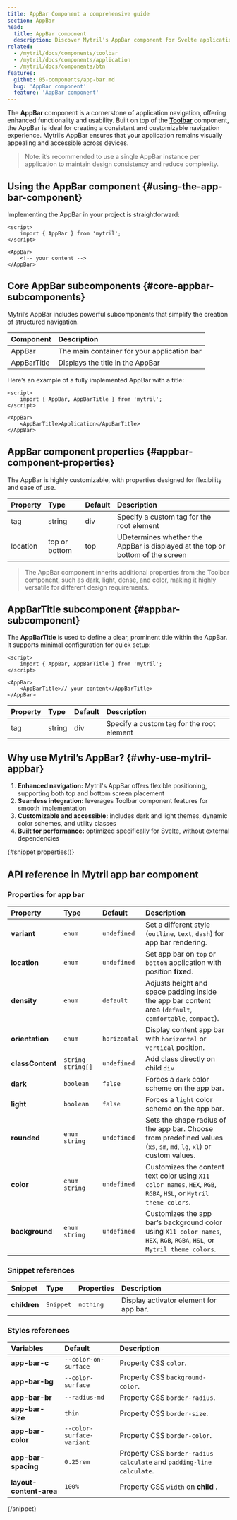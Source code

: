```yaml
---
title: AppBar Component a comprehensive guide
section: AppBar
head:
  title: AppBar component
  description: Discover Mytril's AppBar component for Svelte applications. Create intuitive navigation with a lightweight, customizable, and accessible interface.
related:
  - /mytril/docs/components/toolbar
  - /mytril/docs/components/application
  - /mytril/docs/components/btn
features:
  github: 05-components/app-bar.md
  bug: 'AppBar component'
  feature: 'AppBar component'
---
```


The **AppBar** component is a cornerstone of application navigation, offering enhanced functionality and usability. Built on top of the [**Toolbar**](/mytril/docs/components/toolbar) component, the AppBar is ideal for creating a consistent and customizable navigation experience. Mytril’s AppBar ensures that your application remains visually appealing and accessible across devices.

> Note: it’s recommended to use a single AppBar instance per application to maintain design consistency and reduce complexity.

## Using the AppBar component {#using-the-app-bar-component}

Implementing the AppBar in your project is straightforward:

```svelte
<script>
	import { AppBar } from 'mytril';
</script>

<AppBar>
	<!-- your content -->
</AppBar>
```

## Core AppBar subcomponents {#core-appbar-subcomponents}

Mytril’s AppBar includes powerful subcomponents that simplify the creation of structured navigation.

| Component   | Description                                 |
| :---------- | :------------------------------------------ |
| AppBar      | The main container for your application bar |
| AppBarTitle | Displays the title in the AppBar            |

Here’s an example of a fully implemented AppBar with a title:

```svelte
<script>
	import { AppBar, AppBarTitle } from 'mytril';
</script>

<AppBar>
	<AppBarTitle>Application</AppBarTitle>
</AppBar>
```

## AppBar component properties {#appbar-component-properties}

The AppBar is highly customizable, with properties designed for flexibility and ease of use.

| Property | Type          | Default | Description                                                                    |
| :------- | :------------ | :------ | :----------------------------------------------------------------------------- |
| tag      | string        | div     | Specify a custom tag for the root element                                      |
| location | top or bottom | top     | UDetermines whether the AppBar is displayed at the top or bottom of the screen |

> The AppBar component inherits additional properties from the Toolbar component, such as dark, light, dense, and color, making it highly versatile for different design requirements.

## AppBarTitle subcomponent {#appbar-subcomponent}

The **AppBarTitle** is used to define a clear, prominent title within the AppBar. It supports minimal configuration for quick setup:

```svelte
<script>
	import { AppBar, AppBarTitle } from 'mytril';
</script>

<AppBar>
	<AppBarTitle>// your content</AppBarTitle>
</AppBar>
```

| Property | Type   | Default | Description                               |
| :------- | :----- | :------ | :---------------------------------------- |
| tag      | string | div     | Specify a custom tag for the root element |

## Why use Mytril’s AppBar? {#why-use-mytril-appbar}

1. **Enhanced navigation:** Mytril's AppBar offers flexible positioning, supporting both top and bottom screen placement
2. **Seamless integration:** leverages Toolbar component features for smooth implementation
3. **Customizable and accessible:** includes dark and light themes, dynamic color schemes, and utility classes
4. **Built for performance:** optimized specifically for Svelte, without external dependencies

{#snippet properties()}

## API reference in Mytril app bar component

### Properties for app bar

| Property         | Type                | Default      | Description                                                                                                               |
| :--------------- | :------------------ | :----------- | :------------------------------------------------------------------------------------------------------------------------ |
| **variant**      | `enum`              | `undefined`  | Set a different style (`outline`, `text`, `dash`) for app bar rendering.                                                  |
| **location**     | `enum`              | `undefined`  | Set app bar on `top` or `bottom` application with position **fixed**.                                                     |
| **density**      | `enum`              | `default`    | Adjusts height and space padding inside the app bar content area (`default`, `comfortable`, `compact`).                   |
| **orientation**  | `enum`              | `horizontal` | Display content app bar with `horizontal` or `vertical` position.                                                         |
| **classContent** | `string` `string[]` | `undefined`  | Add class directly on child `div`                                                                                         |
| **dark**         | `boolean`           | `false`      | Forces a `dark` color scheme on the app bar.                                                                              |
| **light**        | `boolean`           | `false`      | Forces a `light` color scheme on the app bar.                                                                             |
| **rounded**      | `enum` `string`     | `undefined`  | Sets the shape radius of the app bar. Choose from predefined values (`xs`, `sm`, `md`, `lg`, `xl`) or custom values.      |
| **color**        | `enum` `string`     | `undefined`  | Customizes the content text color using `X11 color names`, `HEX`, `RGB`, `RGBA`, `HSL`, or `Mytril theme colors`.         |
| **background**   | `enum` `string`     | `undefined`  | Customizes the app bar’s background color using `X11 color names`, `HEX`, `RGB`, `RGBA`, `HSL`, or `Mytril theme colors`. |

### Snippet references

| Snippet      | Type      | Properties | Description                            |
| :----------- | :-------- | :--------- | :------------------------------------- |
| **children** | `Snippet` | `nothing`  | Display activator element for app bar. |

### Styles references

| Variables               | Default                   | Description                                                          |
| :---------------------- | :------------------------ | :------------------------------------------------------------------- |
| **app-bar-c**           | `--color-on-surface`      | Property CSS `color`.                                                |
| **app-bar-bg**          | `--color-surface`         | Property CSS `background-color`.                                     |
| **app-bar-br**          | `--radius-md`             | Property CSS `border-radius`.                                        |
| **app-bar-size**        | `thin`                    | Property CSS `border-size`.                                          |
| **app-bar-color**       | `--color-surface-variant` | Property CSS `border-color`.                                         |
| **app-bar-spacing**     | `0.25rem`                 | Property CSS `border-radius calculate` and `padding-line calculate`. |
| **layout-content-area** | `100%`                    | Property CSS `width` on **child** .                                  |

{/snippet}
